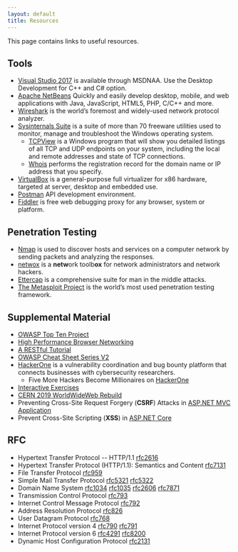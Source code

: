 ```yaml
---
layout: default
title: Resources
---
```


This page contains links to useful resources.
 
 Tools
------------------------------------

-  [Visual Studio 2017](https://e5.onthehub.com/WebStore/ProductsByMajorVersionList.aspx?cmi_cs=1&cmi_mnuMain=bdba23cf-e05e-e011-971f-0030487d8897&ws=c1ca0b0c-0f62-e511-9410-b8ca3a5db7a1&vsro=8) is available through MSDNAA. Use the Desktop Development for C++ and C# option.
-  [Apache NetBeans](ttps://netbeans.org/) Quickly and easily develop desktop, mobile, and web applications
with Java, JavaScript, HTML5, PHP, C/C++ and more.
-  [Wireshark](https://www.wireshark.org/) is the world’s foremost and widely-used network protocol analyzer. 
-  [Sysinternals Suite](https://docs.microsoft.com/en-us/sysinternals/) is a suite of more than 70 freeware utilities used to monitor, manage and troubleshoot the Windows operating system.
    -  [TCPView](https://docs.microsoft.com/en-us/sysinternals/downloads/tcpview) is a Windows program that will show you detailed listings of all TCP and UDP endpoints on your system, including the local and remote addresses and state of TCP connections.
    -  [Whois](https://docs.microsoft.com/en-us/sysinternals/downloads/whois) performs the registration record for the domain name or IP address that you specify.
-  [VirtualBox](https://www.virtualbox.org/wiki/Downloads) is a general-purpose full virtualizer for x86 hardware, targeted at server, desktop and embedded use.
-  [Postman](https://www.getpostman.com/) API development environment.
-  [Fiddler](https://www.telerik.com/fiddler) is free web debugging proxy for any browser, system or platform.

Penetration Testing
------------------------------------

-  [Nmap](https://nmap.org/) is used to discover hosts and services on a computer network by sending packets and analyzing the responses.
-  [netwox](http://www.cis.syr.edu/~wedu/Teaching/cis758/netw522/netwox-doc_html/) is a **netw**ork toolb**ox** for network administrators and network hackers.
-  [Ettercap](http://www.ettercap-project.org/ettercap/) is a comprehensive suite for man in the middle attacks.
-  [The Metasploit Project](https://www.metasploit.com/) is the world’s most used penetration testing framework.
  
Supplemental Material
------------------------------------

-  [OWASP Top Ten Project](https://www.owasp.org/index.php/Category:OWASP_Top_Ten_Project)
-  [High Performance Browser Networking](https://hpbn.co/)
-  [A RESTful Tutorial](https://www.restapitutorial.com/)
-  [OWASP Cheat Sheet Series V2](https://cheatsheetseries.owasp.org/)
-  [HackerOne](https://www.hackerone.com/) is a vulnerability coordination and bug bounty platform that connects businesses with cybersecurity researchers.
    - Five More Hackers Become Millionaires on [HackerOne](https://www.bleepingcomputer.com/news/security/five-more-hackers-become-millionaires-on-hackerone/)
-  [Interactive Exercises](http://gaia.cs.umass.edu/kurose_ross/interactive/)
 - [CERN 2019 WorldWideWeb Rebuild](https://worldwideweb.cern.ch/browser/)
 - Preventing Cross-Site Request Forgery (**CSRF**) Attacks in [ASP.NET MVC Application](https://docs.microsoft.com/en-us/aspnet/web-api/overview/security/preventing-cross-site-request-forgery-csrf-attacks)
 - Prevent Cross-Site Scripting (**XSS**) in [ASP.NET Core](https://docs.microsoft.com/en-us/aspnet/core/security/cross-site-scripting?view=aspnetcore-2.2)

RFC 
-----------------------------------
- Hypertext Transfer Protocol -- HTTP/1.1 [rfc2616](https://tools.ietf.org/html/rfc2616)
- Hypertext Transfer Protocol (HTTP/1.1): Semantics and Content [rfc7131](https://tools.ietf.org/html/rfc7231)
- File Transfer Protocol [rfc959](https://tools.ietf.org/html/rfc959)
- Simple Mail Transfer Protocol [rfc5321](https://tools.ietf.org/html/rfc5321) [rfc5322](https://tools.ietf.org/html/rfc5322)
- Domain Name System 	[rfc1034](https://tools.ietf.org/html/rfc1034) [rfc1035](https://tools.ietf.org/html/rfc1035) [rfc2606](https://tools.ietf.org/html/rfc2606) [rfc7871](https://tools.ietf.org/html/rfc7871)
- Transmission Control Protocol [rfc793](https://tools.ietf.org/html/rfc793)
- Internet Control Message Protocol [rfc792](https://tools.ietf.org/html/rfc792)
- Address Resolution Protocol [rfc826](https://tools.ietf.org/html/rfc826)
- User Datagram Protocol [rfc768](https://tools.ietf.org/html/rfc768)
- Internet Protocol version 4 [rfc790](https://tools.ietf.org/html/rfc790) [rfc791](https://tools.ietf.org/html/rfc791)
- Internet Protocol version 6 [rfc4291](https://tools.ietf.org/html/rfc4291) [rfc8200](https://tools.ietf.org/html/rfc8200)
- Dynamic Host Configuration Protocol [rfc2131](https://tools.ietf.org/html/rfc2131)
